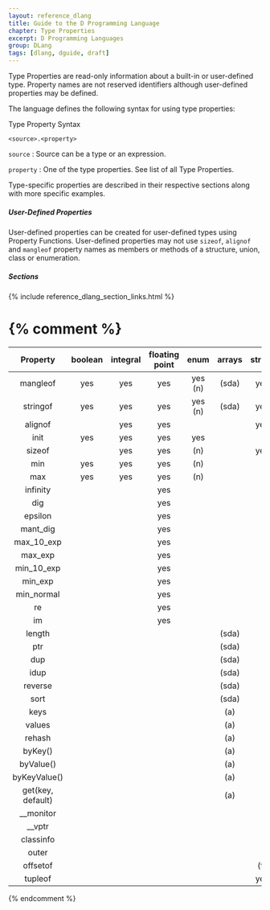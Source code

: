 ```yaml
---
layout: reference_dlang
title: Guide to the D Programming Language
chapter: Type Properties
excerpt: D Programming Languages
group: DLang
tags: [dlang, dguide, draft]
---
```


Type Properties are read-only information about a built-in or user-defined type.
Property names are not reserved identifiers although user-defined properties may be defined.

The language defines the following syntax for using type properties:

<div markdown='1' class='syntax'>

Type Property Syntax

    <source>.<property>

`source`
: Source can be a type or an expression.

`property`
: One of the type properties.
  See list of all Type Properties.

</div>


Type-specific properties are described in their respective sections along with more specific examples.

##### User-Defined Properties

User-defined properties can be created for user-defined types using Property Functions.
User-defined properties may not use `sizeof`, `alignof` and `mangleof` property names as members or methods of a structure, union, class or enumeration.

##### Sections
{% include reference_dlang_section_links.html %}



{% comment %}
=====================================================================================================


| Property          | boolean | integral | floating point | enum    | arrays    | struct  | class   |
|:-----------------:|:-------:|:--------:|:--------------:|:-------:|:---------:|:-------:|:-------:|
| mangleof          | yes     | yes      | yes            | yes (n) |   (sda)   |   yes   |   yes   |
| stringof          | yes     | yes      | yes            | yes (n) |   (sda)   |   yes   |   yes   |
| alignof           |         | yes      | yes            |         |           |   yes   |         |
| init              | yes     | yes      | yes            | yes     |           |         |         |
| sizeof            |         | yes      | yes            |     (n) |           |   yes   |         |
| min               | yes     | yes      | yes            |     (n) |           |         |         |
| max               | yes     | yes      | yes            |     (n) |           |         |         |
| infinity          |         |          | yes            |         |           |         |         |
| dig               |         |          | yes            |         |           |         |         |
| epsilon           |         |          | yes            |         |           |         |         |
| mant_dig          |         |          | yes            |         |           |         |         |
| max_10_exp        |         |          | yes            |         |           |         |         |
| max_exp           |         |          | yes            |         |           |         |         |
| min_10_exp        |         |          | yes            |         |           |         |         |
| min_exp           |         |          | yes            |         |           |         |         |
| min_normal        |         |          | yes            |         |           |         |         |
| re                |         |          | yes            |         |           |         |         |
| im                |         |          | yes            |         |           |         |         |
| length            |         |          |                |         |   (sda)   |         |         |
| ptr               |         |          |                |         |   (sda)   |         |         |
| dup               |         |          |                |         |   (sda)   |         |         |
| idup              |         |          |                |         |   (sda)   |         |         |
| reverse           |         |          |                |         |   (sda)   |         |         |
| sort              |         |          |                |         |   (sda)   |         |         |
| keys              |         |          |                |         |    (a)    |         |         |
| values            |         |          |                |         |    (a)    |         |         |
| rehash            |         |          |                |         |    (a)    |         |         |
| byKey()           |         |          |                |         |    (a)    |         |         |
| byValue()         |         |          |                |         |    (a)    |         |         |
| byKeyValue()      |         |          |                |         |    (a)    |         |         |
| get(key, default) |         |          |                |         |    (a)    |         |         |
| &#95;&#95;monitor |         |          |                |         |           |         |   yes   |
| &#95;&#95;vptr    |         |          |                |         |           |         |   yes   |
| classinfo         |         |          |                |         |           |         |   yes   |
| outer             |         |          |                |         |           |         |   (i)   |
| offsetof          |         |          |                |         |           |   (f)   |   (f)   |
| tupleof           |         |          |                |         |           |   yes   |   yes   |
{% endcomment %}
